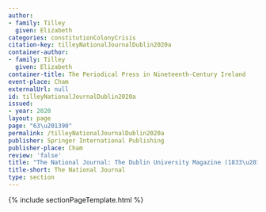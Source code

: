 ```yaml
---
author:
- family: Tilley
  given: Elizabeth
categories: constitutionColonyCrisis
citation-key: tilleyNationalJournalDublin2020a
container-author:
- family: Tilley
  given: Elizabeth
container-title: The Periodical Press in Nineteenth-Century Ireland
event-place: Cham
externalUrl: null
id: tilleyNationalJournalDublin2020a
issued:
- year: 2020
layout: page
page: "63\u201390"
permalink: /tilleyNationalJournalDublin2020a
publisher: Springer International Publishing
publisher-place: Cham
review: 'false'
title: "The National Journal: The Dublin University Magazine (1833\u20131877)"
title-short: The National Journal
type: section
---
```

{% include sectionPageTemplate.html %}